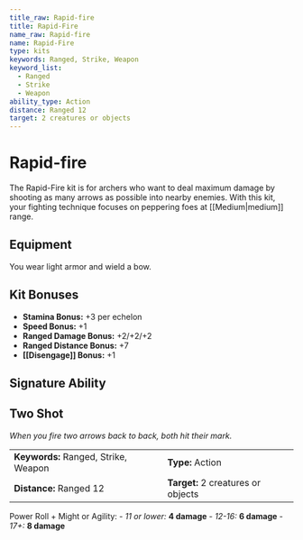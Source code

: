 ```yaml
---
title_raw: Rapid-fire
title: Rapid-Fire
name_raw: Rapid-fire
name: Rapid-Fire
type: kits
keywords: Ranged, Strike, Weapon
keyword_list:
  - Ranged
  - Strike
  - Weapon
ability_type: Action
distance: Ranged 12
target: 2 creatures or objects
---
```


# Rapid-fire

The Rapid-Fire kit is for archers who want to deal maximum damage by shooting as many arrows as possible into nearby enemies. With this kit, your fighting technique focuses on peppering foes at [[Medium|medium]] range.

## Equipment

You wear light armor and wield a bow.

## Kit Bonuses

- **Stamina Bonus:** +3 per echelon
- **Speed Bonus:** +1
- **Ranged Damage Bonus:** +2/+2/+2
- **Ranged Distance Bonus:** +7
- **[[Disengage]] Bonus:** +1

## Signature Ability

## Two Shot

*When you fire two arrows back to back, both hit their mark.*

|                                      |                                    |
| :----------------------------------- | :--------------------------------- |
| **Keywords:** Ranged, Strike, Weapon | **Type:** Action                   |
| **Distance:** Ranged 12              | **Target:** 2 creatures or objects |

Power Roll + Might or Agility: - *11 or lower:* **4 damage** - *12-16:* **6 damage** - *17+:* **8 damage**
